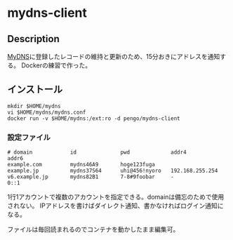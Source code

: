 # mydns-client

## Description

[MyDNS](www.mydns.jp)に登録したレコードの維持と更新のため、15分おきにアドレスを通知する。
Dockerの練習で作った。

## インストール

```shell
mkdir $HOME/mydns
vi $HOME/mydns/mydns.conf
docker run -v $HOME/mydns:/ext:ro -d pengo/mydns-client
```

### 設定ファイル

```
# domain            id              pwd             addr4           addr6
example.com         mydns46A9       hoge123fuga
example.jp          mydns37S64      uhi@456!nyoro   192.168.255.254
v6.example.jp       mydns82B1       7-8#9foobar     -               0::1
```

1行1アカウントで複数のアカウントを指定できる。domainは備忘のためで使用されない。
IPアドレスを書けばダイレクト通知、書かなければログイン通知になる。

ファイルは毎回読まれるのでコンテナを動かしたまま編集可。
